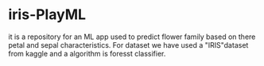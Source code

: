 # iris-PlayML
it is a repository for an ML app used to predict flower family based on there petal and sepal characteristics. For dataset we have used a "IRIS"dataset from kaggle and a algorithm is foresst classifier.
